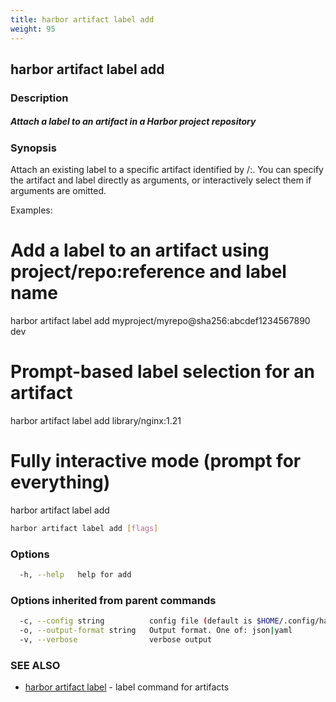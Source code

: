 ```yaml
---
title: harbor artifact label add
weight: 95
---
```

## harbor artifact label add

### Description

##### Attach a label to an artifact in a Harbor project repository

### Synopsis

Attach an existing label to a specific artifact identified by <project>/<repository>:<reference>.
You can specify the artifact and label directly as arguments, or interactively select them if arguments are omitted.

Examples:
  # Add a label to an artifact using project/repo:reference and label name
  harbor artifact label add myproject/myrepo@sha256:abcdef1234567890 dev

  # Prompt-based label selection for an artifact
  harbor artifact label add library/nginx:1.21

  # Fully interactive mode (prompt for everything)
  harbor artifact label add


```sh
harbor artifact label add [flags]
```

### Options

```sh
  -h, --help   help for add
```

### Options inherited from parent commands

```sh
  -c, --config string          config file (default is $HOME/.config/harbor-cli/config.yaml)
  -o, --output-format string   Output format. One of: json|yaml
  -v, --verbose                verbose output
```

### SEE ALSO

* [harbor artifact label](harbor-artifact-label.md)	 - label command for artifacts

